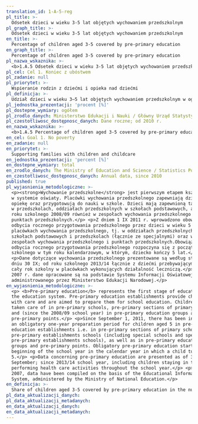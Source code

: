 ```yaml
---
translation_id: 1-A-5-reg
pl_title: >-
  Odsetek dzieci w wieku 3-5 lat objętych wychowaniem przedszkolnym
pl_graph_title: >-
  Odsetek dzieci w wieku 3-5 lat objętych wychowaniem przedszkolnym
en_title: >-
  Percentage of children aged 3-5 covered by pre-primary education
en_graph_title: >-
  Percentage of children aged 3-5 covered by pre-primary education
pl_nazwa_wskaznika: >-
  <b>1.A.5 Odsetek dzieci w wieku 3-5 lat objętych wychowaniem przedszkolnym </b>
pl_cel: Cel 1. Koniec z ubóstwem
pl_zadanie: null
pl_priorytet: >-
  Wspieranie rodzin z dziećmi i opieka nad dziećmi
pl_definicja: >-
  Udział dzieci w wieku 3–5 lat objętych wychowaniem przedszkolnym w ogólnej liczbie ludności w tej grupie wieku.
pl_jednostka_prezentacji: 'procent [%]'
pl_dostepne_wymiary: ogółem
pl_zrodlo_danych: Ministerstwo Edukacji i Nauki / Główny Urząd Statystyczny
pl_czestotliwosc_dostępnosc_danych: Dane roczne; od 2010 r.
en_nazwa_wskaznika: >-
  <b>1.A.5 Percentage of children aged 3-5 covered by pre-primary education</b>
en_cel: Goal 1. No poverty
en_zadanie: null
en_priorytet: >-
  Supporting families with children and childcare
en_jednostka_prezentacji: 'percent [%]'
en_dostepne_wymiary: total
en_zrodlo_danych: The Ministry of Education and Science / Statistics Poland
en_czestotliwosc_dostępnosc_danych: Annual data, since 2010
published: true
pl_wyjasnienia_metodologiczne: >-
  <p><strong>Wychowanie przedszkolne</strong> jest pierwszym etapem kształcenia
  w systemie oświaty. Placówki wychowania przedszkolnego zapewniają dzieciom
  opiekę oraz przygotowują do nauki w szkole. Dzieci mają zapewnioną taką opiekę
  w przedszkolach, oddziałach przedszkolnych w szkołach podstawowych, a także od
  roku szkolnego 2008/09 również w zespołach wychowania przedszkolnego i
  punktach przedszkolnych.</p> <p>Z dniem 1 IX 2011 r. wprowadzono obowiązek
  odbycia rocznego przygotowania przedszkolnego przez dzieci w wieku 5 lat w
  placówkach wychowania przedszkolnego, tj. w oddziałach przedszkolnych w
  szkołach podstawowych i przedszkolach (łącznie ze specjalnymi) oraz w
  zespołach wychowania przedszkolnego i punktach przedszkolnych.Obowiązek
  odbycia rocznego przygotowania przedszkolnego rozpoczyna się z początkiem roku
  szkolnego w tym roku kalendarzowym, w którym, dziecko kończy 5 lat.</p>
  <p>Dane dotyczące wychowania przedszkolnego prezentowane są według stanu w
  dniu 30 IX; od roku szkolnego 2013/14 łącznie z dziećmi przebywającymi przez
  cały rok szkolny w placówkach wykonujących działalność leczniczą.</p> <p>Od
  2007 r. dane opracowane są na podstawie Systemu Informacji Oświatowej (SIO)
  administrowanego przez Ministerstwo Edukacji Narodowej.</p>
en_wyjasnienia_metodologiczne: >-
  <p> <b>Pre-primary education</b> represents the first stage of education in
  the education system. Pre-primary education establishments provide children
  with care and are aimed to prepare them for school education. Children to be
  taken care of in pre-primary schools, pre-primary sections of primary schools
  and (since the 2008/09 school year) in pre-primary education groups and
  pre-primary points.</p> <p>Since September 1, 2011, there has been introduced
  an obligatory one-year preparation period for children aged 5 in pre-primary
  education establishments i.e. in pre-primary sections of primary schools and
  pre-primary establishments schools (including special schools and special
  pre-primary establishments schools), as well as in pre-primary education
  groups and pre-primary points. Obligatory pre-primary education starts at the
  beginning of the school year in the calendar year in which a child turns
  5.</p> <p>Data concerning pre-primary education are presented as of 30
  September; since 2013/14 school year, including children staying in the units
  performing health care activities throughout the school year.</p> <p>Since
  2007, data have been compiled on the basis of the Educational Information
  System, administered by the Ministry of National Education.</p>
en_definicja: >-
  Share of children aged 3-5 covered by pre-primary education in the number of population in the same age group.
pl_data_aktualizacji_danych:
pl_data_aktualizacji_metadanych:
en_data_aktualizacji_danych:
en_data_aktualizacji_metadanych:
---
```

